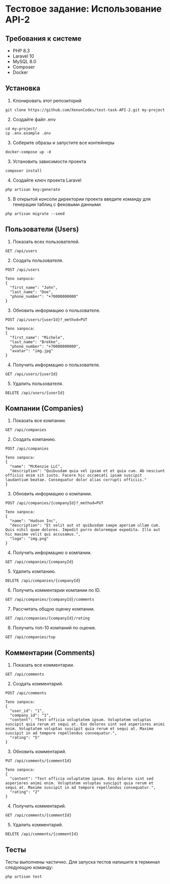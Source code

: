 # Тестовое задание: Использование API-2

## Требования к системе

- PHP 8.3
- Laravel 10
- MySQL 8.0
- Composer
- Docker

## Установка

1. Клонировать этот репозиторий

```
git clone https://github.com/XenonCodes/test-task-API-2.git my-project
```

2. Создайте файл .env
```
cd my-project/
cp .env.example .env
```

3. Соберите образы и запустите все контейнеры
```
docker-compose up -d
```

3. Установить зависимости проекта
```
composer install
```

4. Создайте ключ проекта Laravel
```
php artisan key:generate
```

5. В открытой консоли директории проекта введите команду для генерации таблиц с фековыми данными
```
php artisan migrate --seed
```

## Пользователи (Users)

1. Показать всех пользователей.

```
GET /api/users
```

2. Создать пользователя.

```
POST /api/users

Тело запроса:
{
  "first_name": "John",
  "last_name": "Doe",
  "phone_number": "+70000000000"
}
```

3. Обновить информацию о пользователе.

```
POST /api/users/{userId}?_method=PUT

Тело запроса:
{
  "first_name": "Michele",
  "last_name": "Brekke",
  "phone_number": "+70000000000",
  "avatar": "img.jpg"
}
```

4. Получить информацию о пользователе.

```
GET /api/users/{userId}
```

5. Удалить пользователя.

```
DELETE /api/users/{userId}
```

## Компании (Сompanies)

1. Показать все компании.

```
GET /api/companies
```

2. Создать компанию.

```
POST /api/companies

Тело запроса:
{
  "name": "McKenzie LLC",
  "description": "Quibusdam quia vel ipsam et et quia cum. Ab nesciunt officiis enim sit iusto. Facere hic occaecati ipsam suscipit laudantium beatae. Consequatur dolor alias corrupti officiis."
}
```

3. Обновить информацию о компании.

```
POST /api/companies/{companyId}?_method=PUT

Тело запроса:
{
  "name": "Hudson Inc",
  "description": "Et velit aut ut quibusdam saepe aperiam ullam cum. Quis nihil quae dolores. Impedit porro doloremque expedita. Illo aut hic maxime velit qui accusamus.",
  "logo": "img.png"
}
```

4. Получить информацию о компании.

```
GET /api/companies/{companyId}
```

5. Удалить компанию.

```
DELETE /api/companies/{companyId}
```

6. Получить комментарии компании по ID.

```
GET /api/companies/{companyId}/comments
```

7. Рассчитать общую оценку компании.

```
GET /api/companies/{companyId}/rating
```

8. Получить топ-10 компаний по оценке.

```
GET /api/companies/top
```

## Комментарии (Сomments)

1. Показать все комментарии.

```
GET /api/comments
```

2. Создать комментарий.

```
POST /api/comments

Тело запроса:
{
  "user_id": "1",
  "company_id": "1",
  "content": "Test officia voluptatem ipsum. Voluptatem voluptas suscipit quia rerum et sequi at. Eos dolores sint sed asperiores animi enim. Voluptatem voluptas suscipit quia rerum et sequi at. Maxime suscipit in ad tempore repellendus consequatur.",
  "rating": "5"
}
```

3. Обновить комментарий.

```
PUT /api/comments/{commentId}

Тело запроса:
{
  "content": "Test officia voluptatem ipsum. Eos dolores sint sed asperiores animi enim. Voluptatem voluptas suscipit quia rerum et sequi at. Maxime suscipit in ad tempore repellendus consequatur.",
  "rating": "2"
}
```

4. Получить комментарий.

```
GET /api/comments/{commentId}
```

5. Удалить комментарий.

```
DELETE /api/comments/{commentId}
```

## Тесты
Тесты выполнены частично.
Для запуска тестов напишите в терминал следующую команду:

```
php artisan test
```